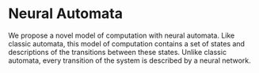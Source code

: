 # Neural Automata

We propose a novel model of computation with neural automata. Like classic automata, this model of computation contains a set of states and descriptions of the transitions between these states. Unlike classic automata, every transition of the system is described by a neural network.
